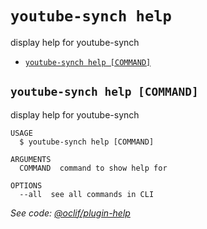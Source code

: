 `youtube-synch help`
====================

display help for youtube-synch

* [`youtube-synch help [COMMAND]`](#youtube-synch-help-command)

## `youtube-synch help [COMMAND]`

display help for youtube-synch

```
USAGE
  $ youtube-synch help [COMMAND]

ARGUMENTS
  COMMAND  command to show help for

OPTIONS
  --all  see all commands in CLI
```

_See code: [@oclif/plugin-help](https://github.com/oclif/plugin-help/blob/v3.2.18/src/commands/help.ts)_
